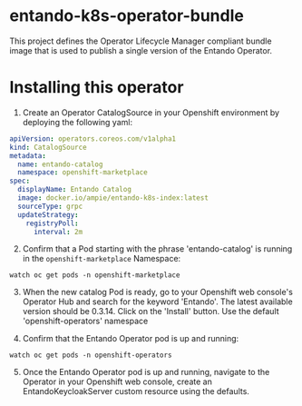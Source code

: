# entando-k8s-operator-bundle

This project defines the Operator Lifecycle Manager compliant bundle image that is used to publish a single
version of the Entando Operator.

# Installing this operator
1. Create an Operator CatalogSource in your Openshift environment by deploying the following yaml:

```yaml
apiVersion: operators.coreos.com/v1alpha1
kind: CatalogSource
metadata:
  name: entando-catalog
  namespace: openshift-marketplace
spec:
  displayName: Entando Catalog
  image: docker.io/ampie/entando-k8s-index:latest
  sourceType: grpc
  updateStrategy:
    registryPoll:
      interval: 2m
```

2. Confirm that a Pod starting with the phrase 'entando-catalog' is running in the `openshift-marketplace` Namespace:
```
watch oc get pods -n openshift-marketplace
```

3. When the new catalog Pod is ready, go to your Openshift web console's Operator Hub and search for the keyword 'Entando'. 
The latest available version should be 0.3.14. Click on the 'Install' button. Use the default 'openshift-operators' namespace
   
4. Confirm that the Entando Operator pod is up and running:
```
watch oc get pods -n openshift-operators
```

5. Once the Entando Operator pod is up and running, navigate to the Operator in your Openshift web console, create
   an EntandoKeycloakServer custom resource using the defaults. 


